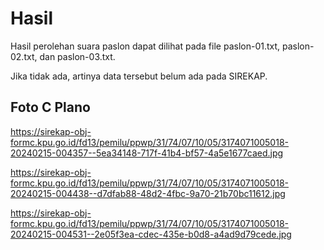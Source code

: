 # Hasil

Hasil perolehan suara paslon dapat dilihat pada file paslon-01.txt, paslon-02.txt, dan paslon-03.txt.

Jika tidak ada, artinya data tersebut belum ada pada SIREKAP.

## Foto C Plano

https://sirekap-obj-formc.kpu.go.id/fd13/pemilu/ppwp/31/74/07/10/05/3174071005018-20240215-004357--5ea34148-717f-41b4-bf57-4a5e1677caed.jpg

https://sirekap-obj-formc.kpu.go.id/fd13/pemilu/ppwp/31/74/07/10/05/3174071005018-20240215-004438--d7dfab88-48d2-4fbc-9a70-21b70bc11612.jpg

https://sirekap-obj-formc.kpu.go.id/fd13/pemilu/ppwp/31/74/07/10/05/3174071005018-20240215-004531--2e05f3ea-cdec-435e-b0d8-a4ad9d79cede.jpg
